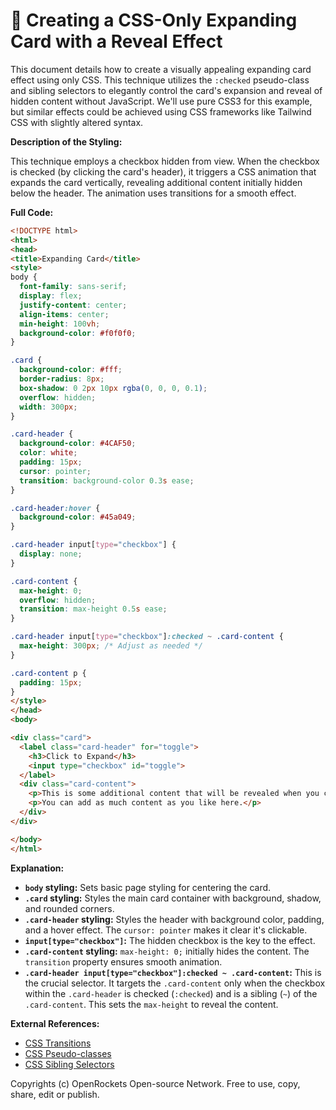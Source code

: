 # 🐞 Creating a CSS-Only Expanding Card with a Reveal Effect


This document details how to create a visually appealing expanding card effect using only CSS.  This technique utilizes the `:checked` pseudo-class and sibling selectors to elegantly control the card's expansion and reveal of hidden content without JavaScript.  We'll use pure CSS3 for this example, but similar effects could be achieved using CSS frameworks like Tailwind CSS with slightly altered syntax.


**Description of the Styling:**

This technique employs a checkbox hidden from view.  When the checkbox is checked (by clicking the card's header), it triggers a CSS animation that expands the card vertically, revealing additional content initially hidden below the header.  The animation uses transitions for a smooth effect.

**Full Code:**

```html
<!DOCTYPE html>
<html>
<head>
<title>Expanding Card</title>
<style>
body {
  font-family: sans-serif;
  display: flex;
  justify-content: center;
  align-items: center;
  min-height: 100vh;
  background-color: #f0f0f0;
}

.card {
  background-color: #fff;
  border-radius: 8px;
  box-shadow: 0 2px 10px rgba(0, 0, 0, 0.1);
  overflow: hidden;
  width: 300px;
}

.card-header {
  background-color: #4CAF50;
  color: white;
  padding: 15px;
  cursor: pointer;
  transition: background-color 0.3s ease;
}

.card-header:hover {
  background-color: #45a049;
}

.card-header input[type="checkbox"] {
  display: none;
}

.card-content {
  max-height: 0;
  overflow: hidden;
  transition: max-height 0.5s ease;
}

.card-header input[type="checkbox"]:checked ~ .card-content {
  max-height: 300px; /* Adjust as needed */
}

.card-content p {
  padding: 15px;
}
</style>
</head>
<body>

<div class="card">
  <label class="card-header" for="toggle">
    <h3>Click to Expand</h3>
    <input type="checkbox" id="toggle">
  </label>
  <div class="card-content">
    <p>This is some additional content that will be revealed when you click the header.</p>
    <p>You can add as much content as you like here.</p>
  </div>
</div>

</body>
</html>
```


**Explanation:**

* **`body` styling:** Sets basic page styling for centering the card.
* **`.card` styling:** Styles the main card container with background, shadow, and rounded corners.
* **`.card-header` styling:** Styles the header with background color, padding, and a hover effect.  The `cursor: pointer` makes it clear it's clickable.
* **`input[type="checkbox"]`:** The hidden checkbox is the key to the effect.
* **`.card-content` styling:**  `max-height: 0;` initially hides the content.  The `transition` property ensures smooth animation.
* **`.card-header input[type="checkbox"]:checked ~ .card-content`:** This is the crucial selector. It targets the `.card-content` only when the checkbox within the `.card-header` is checked (`:checked`) and is a sibling (`~`) of the `.card-content`.  This sets the `max-height` to reveal the content.

**External References:**

* [CSS Transitions](https://developer.mozilla.org/en-US/docs/Web/CSS/transition)
* [CSS Pseudo-classes](https://developer.mozilla.org/en-US/docs/Web/CSS/Pseudo-classes)
* [CSS Sibling Selectors](https://developer.mozilla.org/en-US/docs/Web/CSS/Specificity)


Copyrights (c) OpenRockets Open-source Network. Free to use, copy, share, edit or publish.

